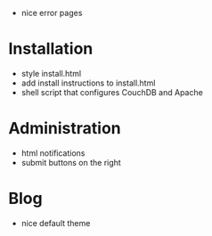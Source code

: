 - nice error pages

# Installation
- style install.html
- add install instructions to install.html
- shell script that configures CouchDB and Apache

# Administration
- html notifications
- submit buttons on the right

# Blog
- nice default theme
